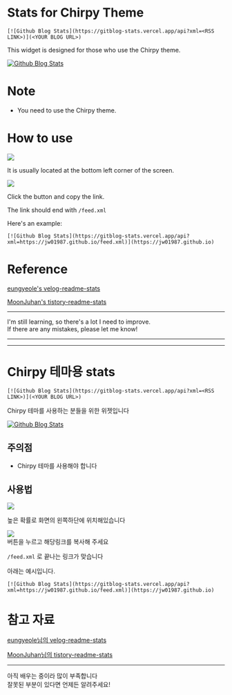 # Stats for Chirpy Theme

```
[![Github Blog Stats](https://gitblog-stats.vercel.app/api?xml=<RSS LINK>)](<YOUR BLOG URL>)
```

This widget is designed for those who use the Chirpy theme.

[![Github Blog Stats](https://gitblog-stats.vercel.app/api?xml=https://jw01987.github.io/feed.xml)](https://jw01987.github.io)

# Note

- You need to use the Chirpy theme.

# How to use

![](https://velog.velcdn.com/images/jw01987/post/cfe3690f-4e7a-484c-af6f-fffd4671cef3/image.png)

It is usually located at the bottom left corner of the screen.

![](https://velog.velcdn.com/images/jw01987/post/ae360fbe-a282-42a7-8fe7-30978137e5c5/image.png)

Click the button and copy the link.

The link should end with `/feed.xml`

Here's an example:

```
[![Github Blog Stats](https://gitblog-stats.vercel.app/api?xml=https://jw01987.github.io/feed.xml)](https://jw01987.github.io)
```

# Reference

[eungyeole's velog-readme-stats](https://github.com/eungyeole/velog-readme-stats)

[MoonJuhan's tistory-readme-stats](https://github.com/MoonJuhan/tistory-readme-stats)

---

I'm still learning, so there's a lot I need to improve.  
If there are any mistakes, please let me know!

---

---

# Chirpy 테마용 stats

```
[![Github Blog Stats](https://gitblog-stats.vercel.app/api?xml=<RSS LINK>)](<YOUR BLOG URL>)
```

Chirpy 테마를 사용하는 분들을 위한 위젯입니다

[![Github Blog Stats](https://gitblog-stats.vercel.app/api?xml=https://jw01987.github.io/feed.xml)](https://jw01987.github.io)

## 주의점

- Chirpy 테마를 사용해야 합니다

## 사용법

![](https://velog.velcdn.com/images/jw01987/post/cfe3690f-4e7a-484c-af6f-fffd4671cef3/image.png)

높은 확률로 화면의 왼쪽하단에 위치해있습니다

![](https://velog.velcdn.com/images/jw01987/post/ae360fbe-a282-42a7-8fe7-30978137e5c5/image.png)  
버튼을 누르고 해당링크를 복사해 주세요

`/feed.xml` 로 끝나는 링크가 맞습니다

아래는 예시입니다.

```
[![Github Blog Stats](https://gitblog-stats.vercel.app/api?xml=https://jw01987.github.io/feed.xml)](https://jw01987.github.io)
```

# 참고 자료

[eungyeole님의 velog-readme-stats](https://github.com/eungyeole/velog-readme-stats)

[MoonJuhan님의 tistory-readme-stats](https://github.com/MoonJuhan/tistory-readme-stats)

---

아직 배우는 중이라 많이 부족합니다  
잘못된 부분이 있다면 언제든 알려주세요!
